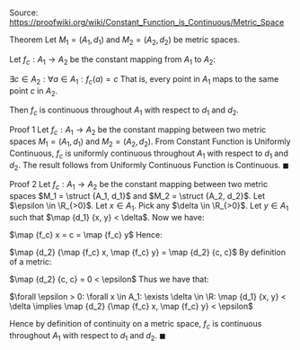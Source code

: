 # 

Source: https://proofwiki.org/wiki/Constant_Function_is_Continuous/Metric_Space

Theorem
Let $M_1 = \left({A_1, d_1}\right)$ and $M_2 = \left({A_2, d_2}\right)$ be metric spaces.

Let $f_c: A_1 \to A_2$ be the constant mapping from $A_1$ to $A_2$:

$\exists c \in A_2: \forall a \in A_1: f_c \left({a}\right) = c$
That is, every point in $A_1$ maps to the same point $c$ in $A_2$.

Then $f_c$ is continuous throughout $A_1$ with respect to $d_1$ and $d_2$.


Proof 1
Let $f_c: A_1 \to A_2$ be the constant mapping between two metric spaces $M_1 = \left({A_1, d_1}\right)$ and $M_2 = \left({A_2, d_2}\right)$.
From Constant Function is Uniformly Continuous, $f_c$ is uniformly continuous throughout $A_1$ with respect to $d_1$ and $d_2$.
The result follows from Uniformly Continuous Function is Continuous.
$\blacksquare$


Proof 2
Let $f_c: A_1 \to A_2$ be the constant mapping between two metric spaces $M_1 = \struct {A_1, d_1}$ and $M_2 = \struct {A_2, d_2}$.
Let $\epsilon \in \R_{>0}$.
Let $x \in A_1$.
Pick any $\delta \in \R_{>0}$.
Let $y \in A_1$ such that $\map {d_1} {x, y} < \delta$.
Now we have:

$\map {f_c} x = c = \map {f_c} y$
Hence:

$\map {d_2} {\map {f_c} x, \map {f_c} y} = \map {d_2} {c, c}$
By definition of a metric:

$\map {d_2} {c, c} = 0 < \epsilon$
Thus we have that:

$\forall \epsilon > 0: \forall x \in A_1: \exists \delta \in \R: \map {d_1} {x, y} < \delta \implies \map {d_2} {\map {f_c} x, \map {f_c} y} < \epsilon$

Hence by definition of continuity on a metric space, $f_c$ is continuous throughout $A_1$ with respect to $d_1$ and $d_2$.
$\blacksquare$





